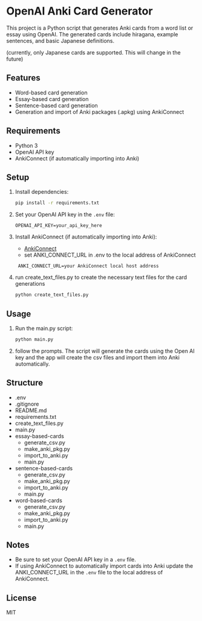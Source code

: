 # OpenAI Anki Card Generator

This project is a Python script that generates Anki cards from a word list or essay using OpenAI. The generated cards include hiragana, example sentences, and basic Japanese definitions.

(currently, only Japanese cards are supported. This will change in the future)

## Features

- Word-based card generation
- Essay-based card generation
- Sentence-based card generation
- Generation and import of Anki packages (.apkg) using AnkiConnect

## Requirements

- Python 3
- OpenAI API key
- AnkiConnect (if automatically importing into Anki)

## Setup

1. Install dependencies:
   ```bash
   pip install -r requirements.txt
   ```
2. Set your OpenAI API key in the `.env` file:
   ```
   OPENAI_API_KEY=your_api_key_here
   ```
3. Install AnkiConnect (if automatically importing into Anki):

   - [AnkiConnect](https://ankiweb.net/shared/info/2055492159)
   - set ANKI_CONNECT_URL in .env to the local address of AnkiConnect
   ```
    ANKI_CONNECT_URL=your AnkiConnect local host address
   ```

4. run create_text_files.py to create the necessary text files for the card generations
   ```bash
   python create_text_files.py
   ```

## Usage

1. Run the main.py script:

   ```bash
   python main.py
   ```

2. follow the prompts. The script will generate the cards using the Open AI key and the app will create the csv files and import them into Anki automatically.

## Structure

- .env
- .gitignore
- README.md
- requirements.txt
- create_text_files.py
- main.py
- essay-based-cards
  - generate_csv.py
  - make_anki_pkg.py
  - import_to_anki.py
  - main.py
- sentence-based-cards
  - generate_csv.py
  - make_anki_pkg.py
  - import_to_anki.py
  - main.py
- word-based-cards
  - generate_csv.py
  - make_anki_pkg.py
  - import_to_anki.py
  - main.py


## Notes

- Be sure to set your OpenAI API key in a `.env` file.
- If using AnkiConnect to automatically import cards into Anki update the ANKI_CONNECT_URL in the `.env` file to the local address of AnkiConnect.

## License

MIT
